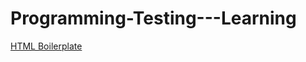 # Programming-Testing---Learning

[HTML Boilerplate](https://www.freecodecamp.org/news/basic-html5-template-boilerplate-code-example/)